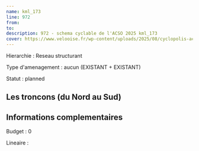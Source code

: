 ```yaml
---
name: kml_173 
line: 972
from: 
to:  
description: 972 - schema cyclable de l'ACSO 2025 kml_173 
cover: https://www.velooise.fr/wp-content/uploads/2025/08/cyclopolis-acso-972.jpg
---
```

Hierarchie : Reseau structurant

Type d'amenagement : aucun (EXISTANT + EXISTANT)

Statut : planned

## Les troncons (du Nord au Sud)

## Informations complementaires

Budget  : 0 

Lineaire :

